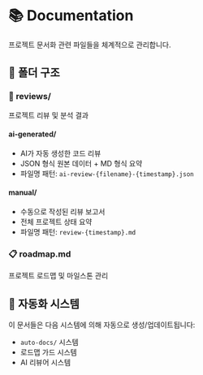 # 📚 Documentation

프로젝트 문서화 관련 파일들을 체계적으로 관리합니다.

## 📁 폴더 구조

### 📝 reviews/

프로젝트 리뷰 및 분석 결과

#### ai-generated/

- AI가 자동 생성한 코드 리뷰
- JSON 형식 원본 데이터 + MD 형식 요약
- 파일명 패턴: `ai-review-{filename}-{timestamp}.json`

#### manual/

- 수동으로 작성된 리뷰 보고서
- 전체 프로젝트 상태 요약
- 파일명 패턴: `review-{timestamp}.md`

### 📋 roadmap.md

프로젝트 로드맵 및 마일스톤 관리

## 🔄 자동화 시스템

이 문서들은 다음 시스템에 의해 자동으로 생성/업데이트됩니다:

- `auto-docs/` 시스템
- 로드맵 가드 시스템
- AI 리뷰어 시스템
